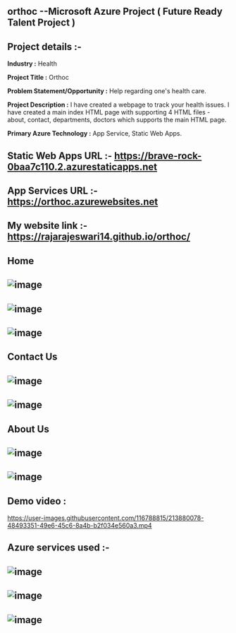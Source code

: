 ## orthoc --Microsoft Azure Project ( Future Ready Talent Project )
## Project details :-
**Industry :** Health

**Project Title :** Orthoc

**Problem Statement/Opportunity :** Help regarding one's health care.

**Project Description :** I have created a webpage to track your health issues. I have created a main index HTML page with supporting 4 HTML files - about, contact, departments, doctors which supports the main HTML page.

**Primary Azure Technology :** App Service, Static Web Apps.

## Static Web Apps URL :- https://brave-rock-0baa7c110.2.azurestaticapps.net

## App Services URL :- https://orthoc.azurewebsites.net

## My website link :- https://rajarajeswari14.github.io/orthoc/

## Home 
## ![image](https://user-images.githubusercontent.com/116788815/213879236-95a8430f-98ca-40fc-9b3e-98833bddc2d4.png)
## ![image](https://user-images.githubusercontent.com/116788815/213879279-01f6d854-c9e7-409c-bb58-38e01ef05444.png)
## ![image](https://user-images.githubusercontent.com/116788815/213879388-2ed5ed29-ac98-4298-a0e6-5859653c0d9b.png)

## Contact Us 

## ![image](https://user-images.githubusercontent.com/116788815/213879480-a9016ac1-6426-4ecb-99d1-33b605b58c0c.png)
##
## ![image](https://user-images.githubusercontent.com/116788815/213879522-6e748eac-f1b1-43a8-bc92-613302cd8855.png)
##

## About Us 

## ![image](https://user-images.githubusercontent.com/116788815/213879594-4883597c-b5f2-4fd3-97d8-71bdd3a4d2c3.png)
##
## ![image](https://user-images.githubusercontent.com/116788815/213879625-1d62c738-5c6d-49d3-8360-4f186eb0d6f7.png)
##

## Demo video :

https://user-images.githubusercontent.com/116788815/213880078-48493351-49e6-45c6-8a4b-b2f034e560a3.mp4

## Azure services used :-

## ![image](https://user-images.githubusercontent.com/116788815/213878711-5571cadf-93cc-420f-af08-199659515ec3.png)
##
##
## ![image](https://user-images.githubusercontent.com/116788815/213878780-ed26b273-fe8c-41cc-83af-e686fae0f5f7.png)
##
##
## ![image](https://user-images.githubusercontent.com/116788815/213878864-f45c2056-0b68-4f8b-b67b-e2ef523d50c4.png)
